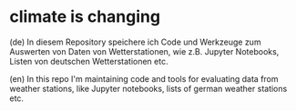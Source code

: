 # climate is changing

(de) In diesem Repository speichere ich Code und Werkzeuge zum Auswerten von
Daten von Wetterstationen, wie z.B. Jupyter Notebooks, Listen von deutschen
Wetterstationen etc.

(en) In this repo I'm maintaining code and tools for evaluating data from weather
stations, like Jupyter notebooks, lists of german weather stations etc.


